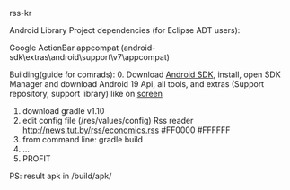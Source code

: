 rss-kr

Android Library Project dependencies (for Eclipse ADT users):

Google ActionBar appcompat (android-sdk\extras\android\support\v7\appcompat\)

Building(guide for comrads):
0. Download [Android SDK][sdk_direct_url], install, open SDK Manager and download Android 19 Api, all tools, and extras (Support repository, support library) like on [screen][sdk_manager]
1. download gradle v1.10
2. edit config file (/res/values/config)
    <string name="app_name">Rss reader</string>
    <string name="url">http://news.tut.by/rss/economics.rss</string>
    <color name="actionbar_background">#FF0000</color>
    <color name="screen_background_color">#FFFFFF</color>
3. from command line: gradle build
4. ...
5. PROFIT

PS: result apk in /build/apk/

[sdk_direct_url]: http://dl.google.com/android/installer_r22.6.2-windows.exe
[sdk_manager]: http://c2n.me/i75YZt.png